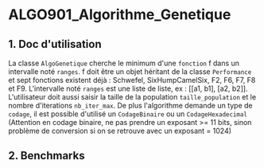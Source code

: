 # ALGO901_Algorithme_Genetique

## 1. Doc d'utilisation

La classe ```AlgoGenetique``` cherche le minimum d'une ```fonction``` f dans un intervalle noté ```ranges```. f doit être un objet héritant de la classe ```Performance``` et sept fonctions existent déjà : Schwefel, SixHumpCamelSix, F2, F6, F7, F8 et F9. L'intervalle noté ```ranges``` est une liste de liste, ex : [[a1, b1], [a2, b2]]. L'utilisateur doit aussi saisir la taille de la population  ```taille_population``` et le nombre d'iterations ```nb_iter_max```. De plus l'algorithme demande un type de ```codage```, il est possible d'utilisé un ```CodageBinaire``` ou un ```CodageHexadecimal``` (Attention en codage binaire, ne pas prendre un exposant >= 11 bits, sinon problème de conversion si on se retrouve avec un exposant = 1024)

## 2. Benchmarks
